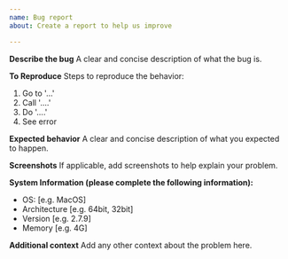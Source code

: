 ```yaml
---
name: Bug report
about: Create a report to help us improve

---
```


**Describe the bug**
A clear and concise description of what the bug is.

**To Reproduce**
Steps to reproduce the behavior:
1. Go to '...'
2. Call  '....'
3. Do '....'
4. See error

**Expected behavior**
A clear and concise description of what you expected to happen.

**Screenshots**
If applicable, add screenshots to help explain your problem.

**System Information (please complete the following information):**
 - OS: [e.g. MacOS]
 - Architecture [e.g. 64bit, 32bit]
 - Version [e.g. 2.7.9]
 - Memory [e.g. 4G]

**Additional context**
Add any other context about the problem here.
